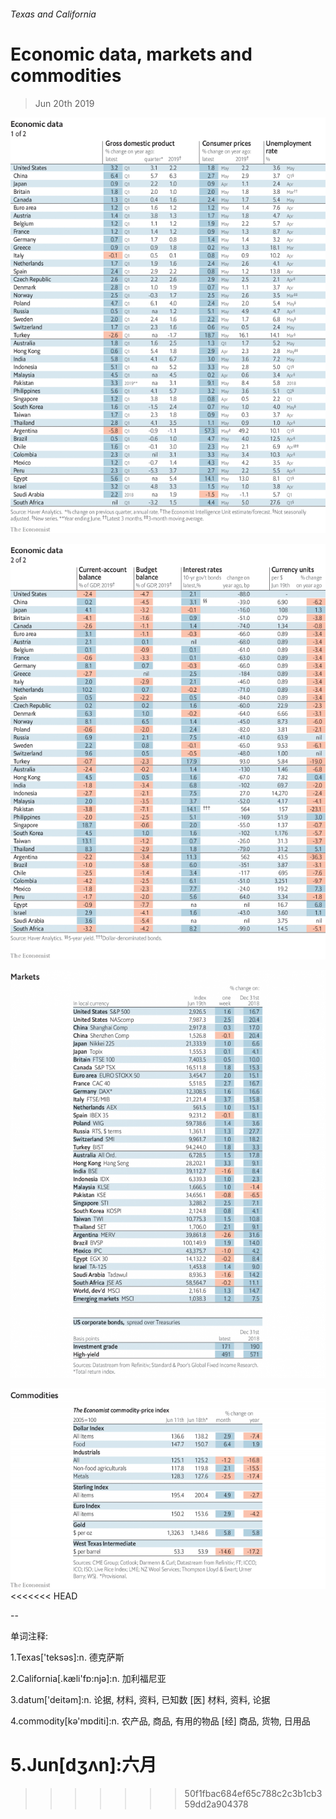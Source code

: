 ###### Texas and California

# Economic data, markets and commodities 

> Jun 20th 2019 

![image](images/20190622_int101.png) 

![image](images/20190622_int102.png) 

![image](images/20190622_int201_apple_news.png) 

![image](images/20190622_int401.png) 
<<<<<<< HEAD

-- 

 单词注释:

1.Texas['teksәs]:n. 德克萨斯 

2.California[.kæli'fɒ:njә]:n. 加利福尼亚 

3.datum['deitәm]:n. 论据, 材料, 资料, 已知数 [医] 材料, 资料, 论据 

4.commodity[kә'mɒditi]:n. 农产品, 商品, 有用的物品 [经] 商品, 货物, 日用品 

5.Jun[dʒʌn]:六月 
=======
>>>>>>> 50f1fbac684ef65c788c2c3b1cb359dd2a904378

